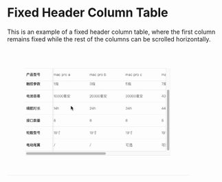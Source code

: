 # Fixed Header Column Table

This is an example of a fixed header column table, where the first column remains fixed while the rest of the columns can be scrolled horizontally.

![image](./example.gif)

